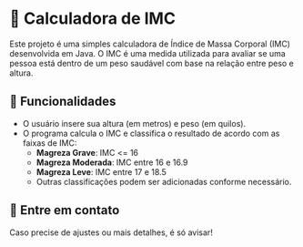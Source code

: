 # 🔢 Calculadora de IMC
Este projeto é uma simples calculadora de Índice de Massa Corporal (IMC) desenvolvida em Java. O IMC é uma medida utilizada para avaliar se uma pessoa está dentro de um peso saudável com base na relação entre peso e altura.

## 🔧 Funcionalidades
- O usuário insere sua altura (em metros) e peso (em quilos).
- O programa calcula o IMC e classifica o resultado de acordo com as faixas de IMC:
  - **Magreza Grave**: IMC <= 16
  - **Magreza Moderada**: IMC entre 16 e 16.9
  - **Magreza Leve**: IMC entre 17 e 18.5
  - Outras classificações podem ser adicionadas conforme necessário.


## 📱 Entre em contato
Caso precise de ajustes ou mais detalhes, é só avisar!
